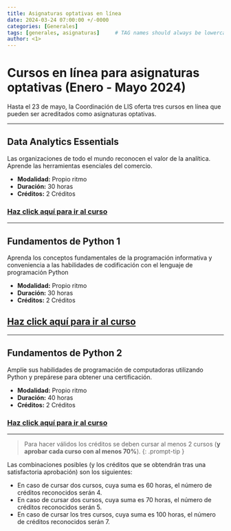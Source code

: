 ```yaml
---
title: Asignaturas optativas en línea
date: 2024-03-24 07:00:00 +/-0000
categories: [Generales]
tags: [generales, asignaturas]     # TAG names should always be lowercase
author: <1>
---
```


# Cursos en línea para asignaturas optativas (Enero - Mayo 2024)

Hasta el 23 de mayo, la Coordinación de LIS oferta tres cursos en línea que pueden ser acreditados como asignaturas optativas.

---
## Data Analytics Essentials
Las organizaciones de todo el mundo reconocen el valor de la analítica. Aprende las herramientas esenciales del comercio.
- **Modalidad:** Propio ritmo
- **Duración:** 30 horas
- **Créditos:** 2 Créditos

### [Haz click aquí para ir al curso](https://skillsforall.com/course/data-analytics-essentials?courseLang=en-US&instance_id=8968e355-7906-4a65-9fcb-6c6736db52b6)

---
## Fundamentos de Python 1
Aprenda los conceptos fundamentales de la programación informativa y conveniencia a las habilidades de codificación con el lenguaje de programación Python	
- **Modalidad:** Propio ritmo
- **Duración:** 30 horas
- **Créditos:** 2 Créditos

## [Haz click aquí para ir al curso](https://skillsforall.com/course/python-essentials-1?courseLang=en-US&instance_id=aaa466ea-329a-4d27-8f70-c3ea098d63c4)

---
## Fundamentos de Python 2
Amplíe sus habilidades de programación de computadoras utilizando Python y prepárese para obtener una certificación.	
- **Modalidad:** Propio ritmo
- **Duración:** 40 horas
- **Créditos:** 2 Créditos

### [Haz click aquí para ir al curso](https://skillsforall.com/course/python-essentials-2?courseLang=en-US&instance_id=f5d1ad7c-da3d-4985-80a6-38a55529a71d)

---

> Para hacer válidos los créditos se deben cursar al menos 2 cursos (**y aprobar cada curso con al menos 70%**).
{: .prompt-tip }

Las combinaciones posibles (y los créditos que se obtendrán tras una satisfactoria aprobación) son los siguientes:

- En caso de cursar dos cursos, cuya suma es 60 horas, el número de créditos reconocidos serán 4.
- En caso de cursar dos cursos, cuya suma es 70 horas, el número de créditos reconocidos serán 5.
- En caso de cursar los tres cursos, cuya suma es 100 horas, el número de créditos reconocidos serán 7.
